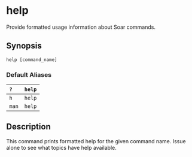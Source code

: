 # help #

Provide formatted usage information about Soar commands.

## Synopsis ##

```
help [command_name]
```

### Default Aliases ###

| `?` | `help` |
|:----|:-------|
| `h` | `help` |
| `man` | `help` |

## Description ##

This command prints formatted help for the given command name. Issue alone to
see what topics have help available.
